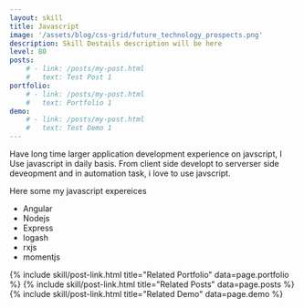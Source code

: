 ```yaml
---
layout: skill
title: Javascript
image: '/assets/blog/css-grid/future_technology_prospects.png'
description: Skill Destails description will be here 
level: 80
posts: 
    # - link: /posts/my-post.html 
    #   text: Test Post 1
portfolio: 
    # - link: /posts/my-post.html 
    #   text: Portfolio 1
demo: 
    # - link: /posts/my-post.html 
    #   text: Test Demo 1
---
```

Have long time larger application development experience on javscript, I Use javascript in daily basis. From client side developt to serverser side deveopment and in automation task, i love to use javscript. 


Here some my javascript expereices
- Angular 
- Nodejs 
- Express 
- logash 
- rxjs 
- momentjs


<div class="mt-5">
    {% include skill/post-link.html title="Related Portfolio" data=page.portfolio %}
    {% include skill/post-link.html title="Related Posts" data=page.posts %}
    {% include skill/post-link.html title="Related Demo" data=page.demo %}
</div>